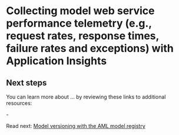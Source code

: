 # Collecting model web service performance telemetry (e.g., request rates, response times, failure rates and exceptions) with Application Insights


## Next steps

You can learn more about ... by reviewing these links to additional resources:

-[]()

Read next: [Model versioning with the AML model registry](./model-versioning.md)
